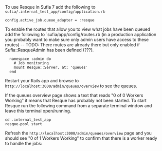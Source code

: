 To use Resque in Sufia 7 add the following to `sufia/.internal_test_app/config/application.rb`

```
config.active_job.queue_adapter = :resque
```

To enable the routes that allow you to view what jobs have been queued add the following to `sufia/app/config/routes.rb (in a production application you probably want to make sure only admin users have access to these routes) -- TODO: There routes are already there but only enabled if Sufia::ResqueAdmin has been defined (???). 

```
  namespace :admin do
    # Job monitoring
    mount Resque::Server, at: 'queues'
  end
```

Restart your Rails app and browse to `http://localhost:3000/admin/queues/overview` to see the queues.  

If the queues overview page shows a text that reads "0 of 0 Workers Working" it means that Resque has probably not been started. To start Resque run the following command from a separate terminal window and leave this terminal open/running. 

```
cd .internal_test_app
resque-pool start
```

Refresh the `http://localhost:3000/admin/queues/overview` page and you should see "0 of 1 Workers Working" to confirm that there is a worker ready to handle the jobs:

